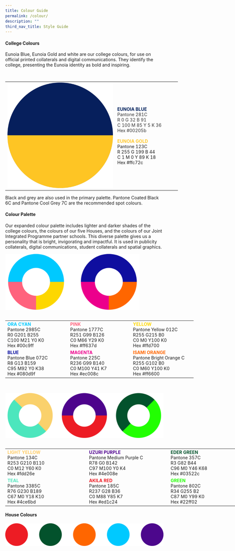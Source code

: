 ```yaml
---
title: Colour Guide
permalink: /colour/
description: ""
third_nav_title: Style Guide
---
```

#### **College Colours**

Eunoia Blue, Eunoia Gold and white are our college colours, for use on official printed collaterals and digital communications. They identify the college, presenting the Eunoia identity as bold and inspiring.

<br>

<table class="tg" style="undefined;table-layout: fixed; width: 600px">
<colgroup>
<col style="width: 350px">
<col style="width: 200px">
</colgroup>
<tbody>
  <tr>
    <td class="tg-cly1"><img src="/images/Colours-Eunoia.png" style="width:100%"></td>
    <td class="tg-cqfb"><span style="font-weight:bold;color:#00205B">EUNOIA BLUE</span><br><span style="font-weight:400;font-style:normal;color:#343434">Pantone 281C</span><br><span style="font-weight:400;font-style:normal;color:#343434">R 0 G 32 B 91</span><br><span style="font-weight:400;font-style:normal;color:#343434">C 100 M 85 Y 5 K 36</span><br><span style="font-weight:400;font-style:normal;color:#343434">Hex #00205b</span><span style="font-weight:400;font-style:normal"> </span><br><br><span style="font-weight:bold;color:#FFC72C">EUNOIA GOLD</span><br><span style="font-weight:400;font-style:normal">Pantone 123C</span><br><span style="font-weight:400;font-style:normal">R 255 G 199 B 44</span><br><span style="font-weight:400;font-style:normal">C 1 M 0 Y 89 K 18</span><br><span style="font-weight:400;font-style:normal">Hex #ffc72c</span></td>
  </tr>
</tbody>
</table>

Black and grey are also used in the primary palette. Pantone Coated Black 6C and Pantone Cool Grey 7C are the recommended spot colours.

#### **Colour Palette**

Our expanded colour palette includes lighter and darker shades&nbsp;of the college colours, the colours of our five Houses, and the colours of our&nbsp;Joint Integrated Programme partner schools. This diverse palette gives us a personality that is bright, invigorating and impactful. It is used in publicity collaterals, digital communications, student collaterals and spatial graphics.

<img src="/images/ColourPalette-1.png" style="width:85%">

<br>
<br>

<table class="tg" style="undefined;table-layout: fixed; width: 600px">
<colgroup>
<col style="width: 200px">
<col style="width: 200px">
<col style="width: 200px">
</colgroup>
<tbody>
  <tr>
    <td class="tg-ys5d"><span style="font-weight:bold;font-style:normal;color:#00C9FF">ORA CYAN</span><br><span style="font-style:normal">Pantone 2985C<br>R0 G201 B255<br>C100 M21 Y0 K0<br>Hex #00c9ff</span></td>
    <td class="tg-ys5d"><span style="font-weight:bold;color:#FF637D">PINK</span><br><span style="font-style:normal">Pantone 1777C<br>R251 G99 B126<br>C0 M66 Y29 K0<br>Hex #ff637d</span></td>
    <td class="tg-ys5d"><span style="font-weight:bold;color:#FFD700">YELLOW</span><br><span style="font-style:normal">Pantone Yellow 012C<br>R255 G215 B0<br>C0 M0 Y100 K0<br>Hex #ffd700</span></td>
  </tr>
  <tr>
    <td class="tg-ys5d"><span style="font-weight:bold;color:#080D9F">BLUE</span><br><span style="font-style:normal">Pantone Blue 072C<br>R8 G13 B159<br>C95 M92 Y0 K38<br>Hex #080d9f</span></td>
    <td class="tg-ys5d"><span style="font-weight:bold;color:#EC008C">MAGENTA</span><br><span style="font-style:normal">Pantone 225C<br>R236 G99 B140<br>C0 M100 Y41 K7<br>Hex #ec008c</span></td>
    <td class="tg-ys5d"><span style="font-weight:bold;color:#F60">ISAMI ORANGE</span><br><span style="font-style:normal">Pantone Bright Orange C<br>R255 G102 B0<br>C0 M60 Y100 K0<br>Hex #ff6600<br></span></td>
  </tr>
</tbody>
</table>

<br>
<br>

<img src="/images/ColourPalette-2.png" style="width:100%">

<br>
<br>
<table class="tg" style="undefined;table-layout: fixed; width: 780px">
<colgroup>
<col style="width: 260px">
<col style="width: 260px">
<col style="width: 260px">
</colgroup>
<tbody>
  <tr>
    <td class="tg-ys5d"><span style="font-weight:bold;color:#FC6">LIGHT YELLOW</span><br>Pantone 134C<br>R253 G210 B110<br>C0 M12 Y60 K0<br>Hex #fdd26e</td>
    <td class="tg-ys5d"><span style="font-weight:bold;color:#4E008E">UZURI PURPLE</span><br>Pantone Medium Purple C<br>R78 G0 B142<br>C97 M100 Y0 K4<br>Hex #4e008e</td>
    <td class="tg-ys5d"><span style="font-weight:bold;color:#03522C">EDER GREEN</span><br>Pantone 357C<br>R3 G82 B44<br>C96 M0 Y46 K68<br>Hex #03522c</td>
  </tr>
  <tr>
    <td class="tg-ys5d"><span style="font-weight:bold;color:#4CE6BD">TEAL</span><br>Pantone 3385C<br>R76 G230 B189<br>C67 M0 Y18 K10<br>Hex #4ce6bd</td>
    <td class="tg-ys5d"><span style="font-weight:bold;color:#ED1C24">AKILA RED</span><br>Pantone 185C<br>R237 G28 B36<br>C0 M88 Y85 K7<br>Hex #ed1c24</td>
    <td class="tg-ys5d"><span style="font-weight:bold;color:#22FF02">GREEN</span><br>Pantone 802C<br>R34 G255 B2<br>C87 M0 Y99 K0<br>Hex #22ff02</td>
  </tr>
</tbody>
</table>

#### **House Colours**

![](/images/Colours-Houses-2048x293.png)